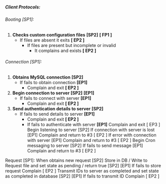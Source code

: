 ##### Client Protocols:
###### Booting [SP1]:
1. __Checks custom configuration files__ __[SP2]__ __[ FP1 ]__
    * If files are absent it exits __[ EP2 ]__
      * If files are present but incomplete or invalid
        * It complains and exists  __[ EP2 ]__

###### Connection [SP1]:
1. __Obtains MySQL connection__ __[SP2]__
    * If fails to obtain connection __[EP1]__
      * Complain and exit __[ EP2 ]__
2. __Begin connection to server__ __[SP2]__ __[EP1]__
    * If fails to connect with server __[EP1]__
      * Complain and exit __[ EP2 ]__
3. __Send authentication details to server__ __[SP2]__
    * If fails to send details to server __[EP1]__
      * Complain and exit __[ EP2 ]__
      * If fails to authenticate with server __[EP1]__
Complain and exit [ EP3 ]
Begin listening to server [SP2]
If connection with server is lost [EP1]
Complain and return to #3 [ EP2 ]
If error with connection with server [EP1]
Complain and return to #3 [ EP2 ]
Begin Cron messaging to server [SP2]
If fails to send message [EP1]
Complain and return to #3 [ EP2 ]

Request [SP1]:
When obtains new request [SP2] 
Store in DB / Write to Request file and set state as pending / return true [SP2] [EP1]
If fails to store request
Complain [ EP2 ]
Transmit IDs to server as completed and set state as completed in database [SP2] [EP1]
If fails to transmit ID
Complain [ EP2 ]
